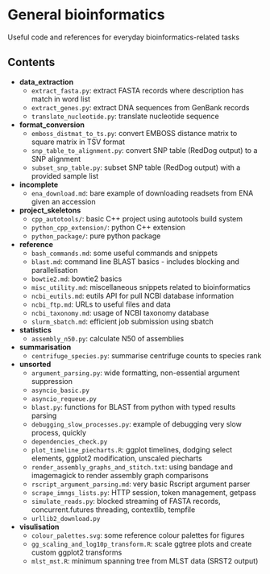 # General bioinformatics
Useful code and references for everyday bioinformatics-related tasks

## Contents
* **data_extraction**
    * `extract_fasta.py`: extract FASTA records where description has match in word list
    * `extract_genes.py`: extract DNA sequences from GenBank records
    * `translate_nucleotide.py`: translate nucleotide sequence
* **format_conversion**
    * `emboss_distmat_to_ts.py`: convert EMBOSS distance matrix to square matrix in TSV format
    * `snp_table_to_alignment.py`: convert SNP table (RedDog output) to a SNP alignment
    * `subset_snp_table.py`: subset SNP table (RedDog output) with a provided sample list
* **incomplete**
    * `ena_download.md`: bare example of downloading readsets from ENA given an accession
* **project_skeletons**
    * `cpp_autotools/`: basic C++ project using autotools build system
    * `python_cpp_extension/`: python C++ extension
    * `python_package/`: pure python package
* **reference**
    * `bash_commands.md`: some useful commands and snippets
    * `blast.md`: command line BLAST basics - includes blocking and parallelisation
    * `bowtie2.md`: bowtie2 basics
    * `misc_utility.md`: miscellaneous snippets related to bioinformatics
    * `ncbi_eutils.md`: eutils API for pull NCBI database information
    * `ncbi_ftp.md`: URLs to useful files and data
    * `ncbi_taxonomy.md`: usage of NCBI taxonomy database
    * `slurm_sbatch.md`: efficient job submission using sbatch
* **statistics**
    * `assembly_n50.py`: calculate N50 of assemblies
* **summarisation**
    * `centrifuge_species.py`: summarise centrifuge counts to species rank
* **unsorted**
    * `argument_parsing.py`: wide formatting, non-essential argument suppression
    * `asyncio_basic.py`
    * `asyncio_requeue.py`
    * `blast.py`: functions for BLAST from python with typed results parsing
    * `debugging_slow_processes.py`: example of debugging very slow process, quickly
    * `dependencies_check.py`
    * `plot_timeline_piecharts.R`: ggplot timelines, dodging select elements, ggplot2 modification, unscaled piecharts
    * `render_assembly_graphs_and_stitch.txt`: using bandage and imagemagick to render assembly graph comparisons
    * `rscript_argument_parsing.md`: very basic Rscript argument parser
    * `scrape_imngs_lists.py`: HTTP session, token management, getpass
    * `simulate_reads.py`: blocked streaming of FASTA records, concurrent.futures threading, contextlib, tempfile
    * `urllib2_download.py`
* **visulisation**
    * `colour_palettes.svg`: some reference colour palettes for figures
    * `gg_scaling_and_log10p_transform.R`: scale ggtree plots and create custom ggplot2 transforms
    * `mlst_mst.R`: minimum spanning tree from MLST data (SRST2 output)
